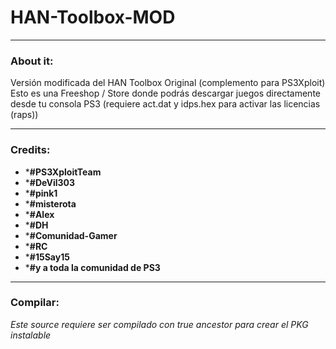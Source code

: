 # HAN-Toolbox-MOD
---

### About it:

Versión modificada del HAN Toolbox Original (complemento para PS3Xploit)
Esto es una Freeshop / Store donde podrás descargar juegos directamente desde tu consola PS3 (requiere act.dat y idps.hex para activar las licencias (raps))

---

### Credits:

- ***#PS3XploitTeam**
- ***#DeVil303**
- ***#pink1**
- ***#misterota**
- ***#Alex**
- ***#DH**
- ***#Comunidad-Gamer**
- ***#RC**
- ***#15Say15**
- ***#y a toda la comunidad de PS3**

---

### Compilar:

*Este source requiere ser compilado con true ancestor para crear el PKG instalable*
